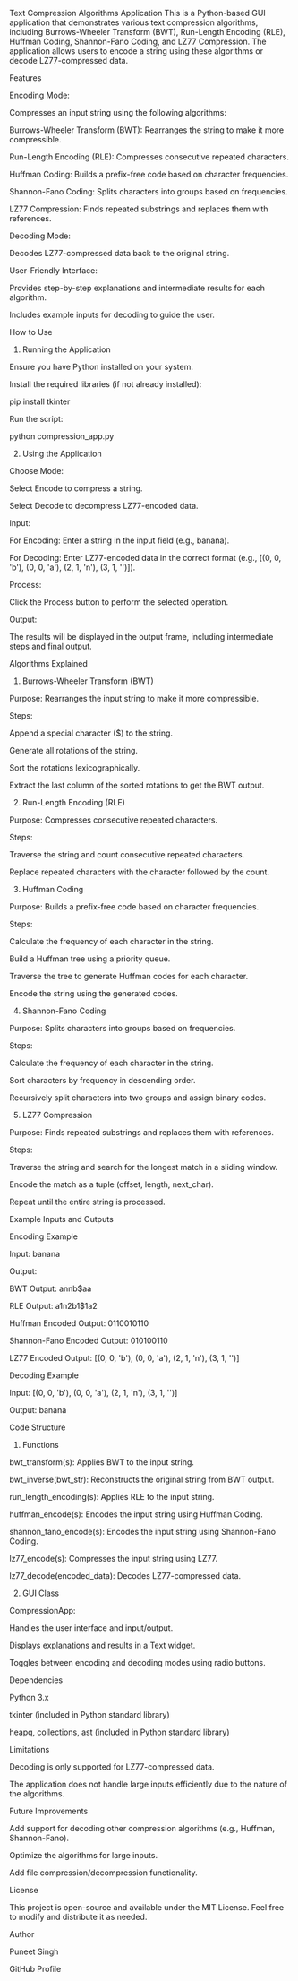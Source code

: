 Text Compression Algorithms Application
This is a Python-based GUI application that demonstrates various text compression algorithms, including Burrows-Wheeler Transform (BWT), Run-Length Encoding (RLE), Huffman Coding, Shannon-Fano Coding, and LZ77 Compression. The application allows users to encode a string using these algorithms or decode LZ77-compressed data.

Features

Encoding Mode:

Compresses an input string using the following algorithms:

Burrows-Wheeler Transform (BWT): Rearranges the string to make it more compressible.

Run-Length Encoding (RLE): Compresses consecutive repeated characters.

Huffman Coding: Builds a prefix-free code based on character frequencies.

Shannon-Fano Coding: Splits characters into groups based on frequencies.

LZ77 Compression: Finds repeated substrings and replaces them with references.

Decoding Mode:

Decodes LZ77-compressed data back to the original string.

User-Friendly Interface:

Provides step-by-step explanations and intermediate results for each algorithm.

Includes example inputs for decoding to guide the user.

How to Use

1. Running the Application
   
Ensure you have Python installed on your system.

Install the required libraries (if not already installed):

pip install tkinter

Run the script:

python compression_app.py

2. Using the Application

Choose Mode:

Select Encode to compress a string.

Select Decode to decompress LZ77-encoded data.

Input:

For Encoding: Enter a string in the input field (e.g., banana).

For Decoding: Enter LZ77-encoded data in the correct format (e.g., [(0, 0, 'b'), (0, 0, 'a'), (2, 1, 'n'), (3, 1, '')]).

Process:

Click the Process button to perform the selected operation.

Output:

The results will be displayed in the output frame, including intermediate steps and final output.

Algorithms Explained

1. Burrows-Wheeler Transform (BWT)
   
Purpose: Rearranges the input string to make it more compressible.

Steps:

Append a special character ($) to the string.

Generate all rotations of the string.

Sort the rotations lexicographically.

Extract the last column of the sorted rotations to get the BWT output.

2. Run-Length Encoding (RLE)
   
Purpose: Compresses consecutive repeated characters.

Steps:

Traverse the string and count consecutive repeated characters.

Replace repeated characters with the character followed by the count.

3. Huffman Coding
   
Purpose: Builds a prefix-free code based on character frequencies.

Steps:

Calculate the frequency of each character in the string.

Build a Huffman tree using a priority queue.

Traverse the tree to generate Huffman codes for each character.

Encode the string using the generated codes.

4. Shannon-Fano Coding
   
Purpose: Splits characters into groups based on frequencies.

Steps:

Calculate the frequency of each character in the string.

Sort characters by frequency in descending order.

Recursively split characters into two groups and assign binary codes.

5. LZ77 Compression
   
Purpose: Finds repeated substrings and replaces them with references.

Steps:

Traverse the string and search for the longest match in a sliding window.

Encode the match as a tuple (offset, length, next_char).

Repeat until the entire string is processed.

Example Inputs and Outputs

Encoding Example

Input: banana

Output:

BWT Output: annb$aa

RLE Output: a1n2b1$1a2

Huffman Encoded Output: 0110010110

Shannon-Fano Encoded Output: 010100110

LZ77 Encoded Output: [(0, 0, 'b'), (0, 0, 'a'), (2, 1, 'n'), (3, 1, '')]

Decoding Example

Input: [(0, 0, 'b'), (0, 0, 'a'), (2, 1, 'n'), (3, 1, '')]

Output: banana

Code Structure

1. Functions

bwt_transform(s): Applies BWT to the input string.

bwt_inverse(bwt_str): Reconstructs the original string from BWT output.

run_length_encoding(s): Applies RLE to the input string.

huffman_encode(s): Encodes the input string using Huffman Coding.

shannon_fano_encode(s): Encodes the input string using Shannon-Fano Coding.

lz77_encode(s): Compresses the input string using LZ77.

lz77_decode(encoded_data): Decodes LZ77-compressed data.

2. GUI Class
   
CompressionApp:

Handles the user interface and input/output.

Displays explanations and results in a Text widget.

Toggles between encoding and decoding modes using radio buttons.

Dependencies

Python 3.x

tkinter (included in Python standard library)

heapq, collections, ast (included in Python standard library)

Limitations

Decoding is only supported for LZ77-compressed data.

The application does not handle large inputs efficiently due to the nature of the algorithms.

Future Improvements

Add support for decoding other compression algorithms (e.g., Huffman, Shannon-Fano).

Optimize the algorithms for large inputs.

Add file compression/decompression functionality.

License

This project is open-source and available under the MIT License. Feel free to modify and distribute it as needed.

Author

Puneet Singh

GitHub Profile
